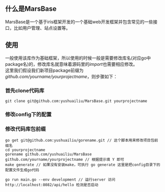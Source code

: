 ## 什么是MarsBase
MarsBase是一个基于iris框架开发的一个基础web开发框架并包含常见的一些接口，比如用户管理、站点设置等。
## 使用
一般使用该库作为基础框架，所以使用的时候一般是需要修改库名(对应go中package名)的，修改库名就意味着源码里的*import*也需要相应修改。  
这里我们假设我们新项目package前缀为*github.com/yourname/yourprojectname*，则步骤如下：  
### 首先clone代码库
```
git clone git@github.com:yushuailiu/MarsBase.git yourprojectname
```
### 修改config下的配置

### 修改代码库包前缀
```
go get git@github.com:yushuailiu/gorename.git // 这个脚本用来修改项目包前缀名
cd yourprojectname
gorename github.com/yushuailiu/MarsBase github.com/yourname/yourprojectname // 根据提示填 Y 即可
make generate // 如果没有安装make，可执行 go generate 这里是把config目录下的配置文件生成go代码

go run main.go --env development // 运行server 访问 http://localhost:8082/api/hello 检测是否启动
```